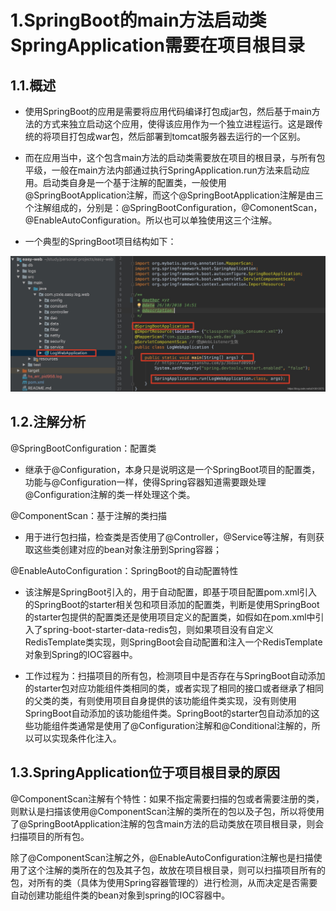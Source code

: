 # 1.SpringBoot的main方法启动类SpringApplication需要在项目根目录

## 1.1.概述

* 使用SpringBoot的应用是需要将应用代码编译打包成jar包，然后基于main方法的方式来独立启动这个应用，使得该应用作为一个独立进程运行。这是跟传统的将项目打包成war包，然后部署到tomcat服务器去运行的一个区别。

* 而在应用当中，这个包含main方法的启动类需要放在项目的根目录，与所有包平级，一般在main方法内部通过执行SpringApplication.run方法来启动应用。启动类自身是一个基于注解的配置类，一般使用@SpringBootApplication注解，而这个@SpringBootApplication注解是由三个注解组成的，分别是：@SpringBootConfiguration，@ComonentScan，@EnableAutoConfiguration。所以也可以单独使用这三个注解。

* 一个典型的SpringBoot项目结构如下：

![img](/static/image/65413168fsfdsfs.png)

## 1.2.注解分析

@SpringBootConfiguration：配置类

* 继承于@Configuration，本身只是说明这是一个SpringBoot项目的配置类，功能与@Configuration一样，使得Spring容器知道需要跟处理@Configuration注解的类一样处理这个类。

@ComponentScan：基于注解的类扫描

* 用于进行包扫描，检查类是否使用了@Controller，@Service等注解，有则获取这些类创建对应的bean对象注册到Spring容器；

@EnableAutoConfiguration：SpringBoot的自动配置特性

* 该注解是SpringBoot引入的，用于自动配置，即基于项目配置pom.xml引入的SpringBoot的starter相关包和项目添加的配置类，判断是使用SpringBoot的starter包提供的配置类还是使用项目定义的配置类，如假如在pom.xml中引入了spring-boot-starter-data-redis包，则如果项目没有自定义RedisTemplate类实现，则SpringBoot会自动配置和注入一个RedisTemplate对象到Spring的IOC容器中。

* 工作过程为：扫描项目的所有包，检测项目中是否存在与SpringBoot自动添加的starter包对应功能组件类相同的类，或者实现了相同的接口或者继承了相同的父类的类，有则使用项目自身提供的该功能组件类实现，没有则使用SpringBoot自动添加的该功能组件类。SpringBoot的starter包自动添加的这些功能组件类通常是使用了@Configuration注解和@Conditional注解的，所以可以实现条件化注入。

## 1.3.SpringApplication位于项目根目录的原因

@ComponentScan注解有个特性：如果不指定需要扫描的包或者需要注册的类，则默认是扫描该使用@ComponentScan注解的类所在的包以及子包，所以将使用了@SpringBootApplication注解的包含main方法的启动类放在项目根目录，则会扫描项目的所有包。

除了@ComponentScan注解之外，@EnableAutoConfiguration注解也是扫描使用了这个注解的类所在的包及其子包，故放在项目根目录，则可以扫描项目所有的包，对所有的类（具体为使用Spring容器管理的）进行检测，从而决定是否需要自动创建功能组件类的bean对象到spring的IOC容器中。



